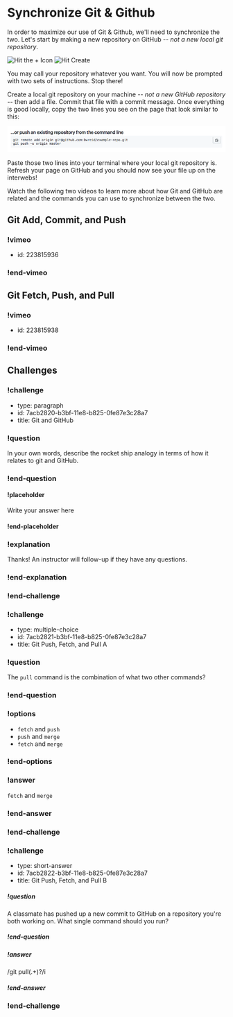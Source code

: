 # Synchronize Git & Github

In order to maximize our use of Git & Github, we'll need to synchronize the two. Let's start by making a new repository on GitHub -- _not a new local git repository_.

![Hit the + Icon](https://students-gschool-production.s3.amazonaws.com/uploads/asset/file/86/create-github-repo-1.png)
![Hit Create](https://students-gschool-production.s3.amazonaws.com/uploads/asset/file/87/create-github-repo-2.png)

You may call your repository whatever you want. You will now be prompted with two sets of instructions. Stop there!

Create a local git repository on your machine -- _not a new GitHub repository_ -- then add a file. Commit that file with a commit message. Once everything is good locally, copy the two lines you see on the page that look similar to this:

![](./repo.png)

Paste those two lines into your terminal where your local git repository is. Refresh your page on GitHub and you should now see your file up on the interwebs!

Watch the following two videos to learn more about how Git and GitHub are related and the commands you can use to synchronize between the two.


## Git Add, Commit, and Push

### !vimeo
* id: 223815936
### !end-vimeo

## Git Fetch, Push, and Pull

### !vimeo
* id: 223815938
### !end-vimeo

## Challenges

<!-- Question -->

### !challenge

* type: paragraph
* id: 7acb2820-b3bf-11e8-b825-0fe87e3c28a7
* title: Git and GitHub

### !question

In your own words, describe the rocket ship analogy in terms of how it relates to git and GitHub.

### !end-question

#### !placeholder

Write your answer here

#### !end-placeholder

### !explanation

Thanks! An instructor will follow-up if they have any questions.

### !end-explanation

### !end-challenge

<!-- Question -->

### !challenge

* type: multiple-choice
* id: 7acb2821-b3bf-11e8-b825-0fe87e3c28a7
* title: Git Push, Fetch, and Pull A

### !question

The `pull` command is the combination of what two other commands?

### !end-question

### !options

* `fetch` and `push`
* `push` and `merge`
* `fetch` and `merge`

### !end-options

### !answer

`fetch` and `merge`

### !end-answer

### !end-challenge

<!-- Question -->

### !challenge

* type: short-answer
* id: 7acb2822-b3bf-11e8-b825-0fe87e3c28a7
* title: Git Push, Fetch, and Pull B

##### !question

A classmate has pushed up a new commit to GitHub on a repository you're both working on. What single command should you run?

##### !end-question

##### !answer

/git pull(.+)?/i

##### !end-answer

### !end-challenge
